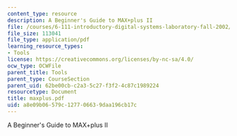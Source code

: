 ```yaml
---
content_type: resource
description: A Beginner's Guide to MAX+plus II
file: /courses/6-111-introductory-digital-systems-laboratory-fall-2002/a8e09b06579c127706639daa196cb17c_maxplus.pdf
file_size: 113041
file_type: application/pdf
learning_resource_types:
- Tools
license: https://creativecommons.org/licenses/by-nc-sa/4.0/
ocw_type: OCWFile
parent_title: Tools
parent_type: CourseSection
parent_uid: 62be00cb-c2a3-5c27-f3f2-4c87c1989224
resourcetype: Document
title: maxplus.pdf
uid: a8e09b06-579c-1277-0663-9daa196cb17c
---
```

A Beginner's Guide to MAX+plus II